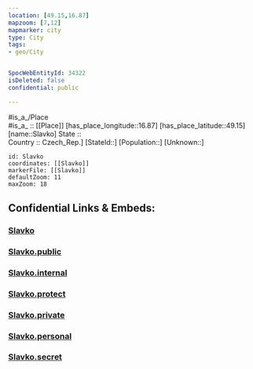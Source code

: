 ```yaml
---
location: [49.15,16.87] 
mapzoom: [7,12] 
mapmarker: city 
type: City
tags:
- geo/City


SpocWebEntityId: 34322
isDeleted: false
confidential: public

---
```

#is_a_/Place  
#is_a_ :: [[Place]] 
[has_place_longitude::16.87] 
[has_place_latitude::49.15] 
[name::Slavko] 
State ::  
Country :: Czech_Rep.] 
[StateId::] 
[Population::] 
[Unknown::] 


```leaflet
id: Slavko
coordinates: [[Slavko]] 
markerFile: [[Slavko]] 
defaultZoom: 11 
maxZoom: 18
```


## Confidential Links & Embeds: 

### [Slavko](/_Standards/Earth/Continent/Europe/Europe~Central/Czech_Republic/regions~Czech_Republic/Jihomoravský/City/Slavko.md) 

### [Slavko.public](/_public/Earth/Continent/Europe/Europe~Central/Czech_Republic/regions~Czech_Republic/Jihomoravský/City/Slavko.public.md) 

### [Slavko.internal](/_internal/Earth/Continent/Europe/Europe~Central/Czech_Republic/regions~Czech_Republic/Jihomoravský/City/Slavko.internal.md) 

### [Slavko.protect](/_protect/Earth/Continent/Europe/Europe~Central/Czech_Republic/regions~Czech_Republic/Jihomoravský/City/Slavko.protect.md) 

### [Slavko.private](/_private/Earth/Continent/Europe/Europe~Central/Czech_Republic/regions~Czech_Republic/Jihomoravský/City/Slavko.private.md) 

### [Slavko.personal](/_personal/Earth/Continent/Europe/Europe~Central/Czech_Republic/regions~Czech_Republic/Jihomoravský/City/Slavko.personal.md) 

### [Slavko.secret](/_secret/Earth/Continent/Europe/Europe~Central/Czech_Republic/regions~Czech_Republic/Jihomoravský/City/Slavko.secret.md)

